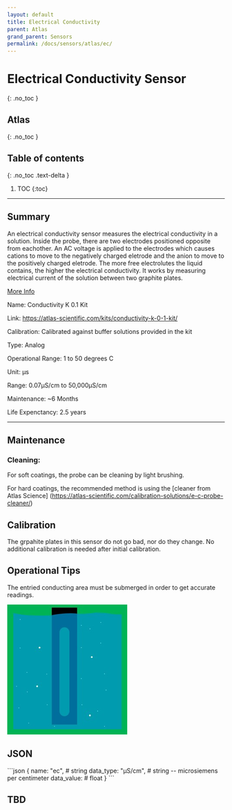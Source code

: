 ```yaml
---
layout: default
title: Electrical Conductivity
parent: Atlas
grand_parent: Sensors
permalink: /docs/sensors/atlas/ec/
---
```


# Electrical Conductivity Sensor
{: .no_toc }
## Atlas
{: .no_toc }

## Table of contents
{: .no_toc .text-delta }

1. TOC
{:toc}

---

## Summary

An electrical conductivity sensor measures the electrical conductivity in a solution.
Inside the probe, there are two electrodes positioned opposite from eachother. An AC voltage is applied to the electrodes which causes cations to move to the negatively charged eletrode and the anion to move to the positively charged eletrode. 
The more free electrolutes the liquid contains, the higher the electrical conductivity. 
It works by measuring electrical current of the solution between two graphite plates. 

[More Info](https://files.atlas-scientific.com/EC_EZO_Datasheet.pdf)

Name: Conductivity K 0.1 Kit 

Link: https://atlas-scientific.com/kits/conductivity-k-0-1-kit/

Calibration: Calibrated against buffer solutions provided in the kit

Type: Analog 

Operational Range: 1 to 50 degrees C

Unit: µs

Range: 0.07µS/cm to 50,000µS/cm

Maintenance: ~6 Months

Life Expenctancy: 2.5 years 

---
## Maintenance

### Cleaning:

For soft coatings, the probe can be cleaning by light brushing. 

For hard coatings, the recommended method is using the [cleaner from Atlas Science] (https://atlas-scientific.com/calibration-solutions/e-c-probe-cleaner/) 

## Calibration 
The grpahite plates in this sensor do not go bad, nor do they change. No additional calibration is needed after initial calibration.

## Operational Tips
The entried conducting area must be submerged in order to get accurate readings. 

![Diagram](/sensors/assests/ec_probe_submerged.jpg)

## JSON 

<div class="code-example" markdown="1">
```json
{
  name: "ec",           # string
  data_type: "µS/cm",   # string -- microsiemens per centimeter 
  data_value:           # float
}
```
</div>

## TBD

<!-- {% highlight markdown %}
```js
// Javascript code with syntax highlighting.
var fun = function lang(l) {
  dateformat.i18n = require('./lang/' + l)
  return true;
}
```
{% endhighlight %} -->

<!-- --- -->

<!-- ## Code blocks with rendered examples

To demonstrate front end code, sometimes it's useful to show a rendered example of that code. After including the styles from your project that you'll need to show the rendering, you can use a `<div>` with the `code-example` class, followed by the code block syntax. If you want to render your output with Markdown instead of HTML, use the `markdown="1"` attribute to tell Jekyll that the code you are rendering will be in Markdown format... This is about to get meta...

<div class="code-example" markdown="1">

<div class="code-example" markdown="1">

[Link button](http://example.com/){: .btn }

</div>
```markdown
[Link button](http://example.com/){: .btn }
```

</div>
{% highlight markdown %}
<div class="code-example" markdown="1">

[Link button](http://example.com/){: .btn }

</div>
```markdown
[Link button](http://example.com/){: .btn }
```
{% endhighlight %} -->
